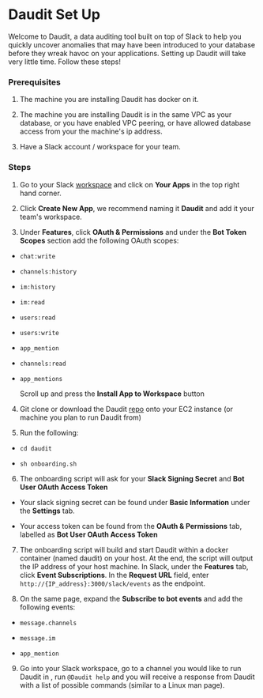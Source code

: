 # Daudit Set Up

Welcome to Daudit, a data auditing tool built on top of Slack to help you quickly uncover anomalies that may have been introduced to your database before they wreak havoc on your applications. Setting up Daudit will take very little time. Follow these steps!

  

### Prerequisites

1. The machine you are installing Daudit has docker on it.

2. The machine you are installing Daudit is in the same VPC as your database, or you have enabled VPC peering, or have allowed database access from your the machine's ip address.

3. Have a Slack account / workspace for your team.

  

### Steps

1. Go to your Slack [workspace]([https://api.slack.com/](https://api.slack.com/)) and click on **Your Apps** in the top right hand corner.

2. Click **Create New App**, we recommend naming it **Daudit** and add it your team's workspace.

3. Under **Features**, click **OAuth & Permissions** and under the **Bot Token Scopes** section add the following OAuth scopes:

-  `chat:write`

-  `channels:history`

-  `im:history`

-  `im:read`

-  `users:read`

-  `users:write`

-  `app_mention`

-  `channels:read`

-  `app_mentions`

  

	Scroll up and press the **Install App to Workspace** button

4. Git clone or download the Daudit [repo]([https://github.com/havess/daudit](https://github.com/havess/daudit)) onto your EC2 instance (or machine you plan to run Daudit from)

5. Run the following:

-  `cd daudit`

-  `sh onboarding.sh`

6. The onboarding script will ask for your **Slack Signing Secret** and **Bot User OAuth Access Token**

- Your slack signing secret can be found under **Basic Information** under the **Settings** tab.

- Your access token can be found from the **OAuth & Permissions** tab, labelled as **Bot User OAuth Access Token**

7. The onboarding script will build and start Daudit within a docker container (named daudit) on your host. At the end, the script will output the IP address of your host machine. In Slack, under the **Features** tab, click **Event Subscriptions**. In the **Request URL** field, enter `http://{IP_address}:3000/slack/events` as the endpoint.

8. On the same page, expand the **Subscribe to bot events** and add the following events:

-  `message.channels`

-  `message.im`

-  `app_mention`

9. Go into your Slack workspace, go to a channel you would like to run Daudit in , run `@Daudit help` and you will receive a response from Daudit with a list of possible commands (similar to a Linux man page).